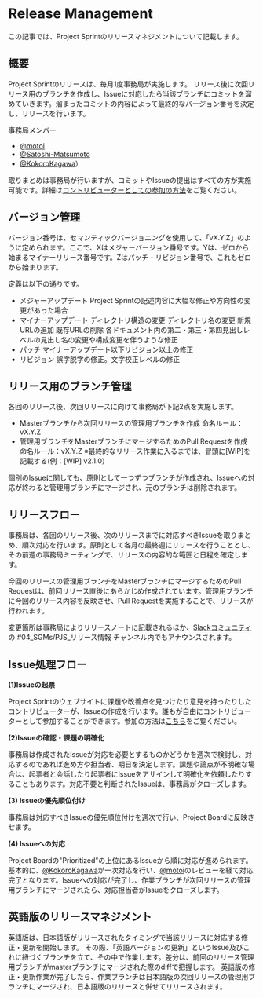 # Release Management

この記事では、Project Sprintのリリースマネジメントについて記載します。

## 概要

Project Sprintのリリースは、毎月1度事務局が実施します。
リリース後に次回リリース用のブランチを作成し、Issueに対応したら当該ブランチにコミットを溜めていきます。溜まったコミットの内容によって最終的なバージョン番号を決定し、リリースを行います。

事務局メンバー
- [@motoi](https://github.com/motoi)
- [@Satoshi-Matsumoto](https://github.com/Satoshi-Matsumoto)
- [@KokoroKagawa](https://github.com/KokoroKagawa)）

取りまとめは事務局が行いますが、コミットやIssueの提出はすべての方が実施可能です。詳細は[コントリビューターとしての参加の方法](contributing.md)をご覧ください。

## バージョン管理

バージョン番号は、セマンティックバージョニングを使用して、「vX.Y.Z」のように定められます。ここで、Xはメジャーバージョン番号です。Yは、ゼロから始まるマイナーリリース番号です。Zはパッチ・リビジョン番号で、これもゼロから始まります。

定義は以下の通りです。

* メジャーアップデート Project Sprintの記述内容に大幅な修正や方向性の変更があった場合
* マイナーアップデート ディレクトリ構造の変更 ディレクトリ名の変更 新規URLの追加 既存URLの削除 各ドキュメント内の第二・第三・第四見出しレベルの見出し名の変更や構成変更を伴うような修正
* パッチ マイナーアップデート以下リビジョン以上の修正
* リビジョン 誤字脱字の修正。文字校正レベルの修正

## リリース用のブランチ管理

各回のリリース後、次回リリースに向けて事務局が下記2点を実施します。

* Masterブランチから次回リリースの管理用ブランチを作成 命名ルール：vX.Y.Z
* 管理用ブランチをMasterブランチにマージするためのPull Requestを作成 命名ルール：vX.Y.Z ※最終的なリリース作業に入るまでは、冒頭に\[WIP]を記載する(例：\[WIP] v2.1.0）

個別のIssueに関しても、原則として一つずつブランチが作成され、Issueへの対応が終わると管理用ブランチにマージされ、元のブランチは削除されます。

## リリースフロー

事務局は、各回のリリース後、次のリリースまでに対応すべきIssueを取りまとめ、順次対応を行います。原則として各月の最終週にリリースを行うこととし、その前週の事務局ミーティングで、リリースの内容的な範囲と日程を確定します。

今回のリリースの管理用ブランチをMasterブランチにマージするためのPull Requestは、前回リリース直後にあらかじめ作成されています。管理用ブランチに今回のリリース内容を反映させ、Pull Requestを実施することで、リリースが行われます。

変更箇所は事務局によりリリースノートに記載されるほか、[Slackコミュニティ](https://projectsprint.slack.com)の #04\_SGMs/PJS\_リリース情報 チャンネル内でもアナウンスされます。

## Issue処理フロー

**(1)Issueの起票**

Project Sprintのウェブサイトに課題や改善点を見つけたり意見を持ったりしたコントリビューターが、Issueの作成を行います。誰もが自由にコントリビューターとして参加することができます。参加の方法は[こちら](contributing.md)をご覧ください。

**(2)Issueの確認・課題の明確化**

事務局は作成されたIssueが対応を必要とするものかどうかを週次で検討し、対応するのであれば進め方や担当者、期日を決定します。課題や論点が不明確な場合は、起票者と会話したり起票者にIssueをアサインして明確化を依頼したりすることもあります。対応不要と判断されたIssueは、事務局がクローズします。

**(3) Issueの優先順位付け**

事務局は対応すべきIssueの優先順位付けを週次で行い、Project Boardに反映させます。

**(4) Issueへの対応**

Project Boardの"Prioritized"の上位にあるIssueから順に対応が進められます。 基本的に、[@KokoroKagawa](https://github.com/KokoroKagawa)が一次対応を行い、[@motoi](https://github.com/motoi)のレビューを経て対応完了となります。Issueへの対応が完了し、作業ブランチが次回リリースの管理用ブランチにマージされたら、対応担当者がIssueをクローズします。

## 英語版のリリースマネジメント

英語版は、日本語版がリリースされたタイミングで当該リリースに対応する修正・更新を開始します。 その際、「英語バージョンの更新」というIssue及びこれに紐づくブランチを立て、その中で作業します。差分は、前回のリリース管理用ブランチがmasterブランチにマージされた際のdiffで把握します。 英語版の修正・更新作業が完了したら、作業ブランチは日本語版の次回リリースの管理用ブランチにマージされ、日本語版のリリースと併せてリリースされます。
